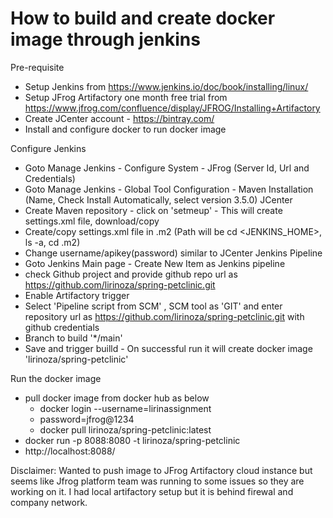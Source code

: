 # How to build and create docker image through jenkins

Pre-requisite
   - Setup Jenkins from https://www.jenkins.io/doc/book/installing/linux/
   - Setup JFrog Artifactory one month free trial from https://www.jfrog.com/confluence/display/JFROG/Installing+Artifactory
   - Create JCenter account - https://bintray.com/
   - Install and configure docker to run docker image

Configure Jenkins
   - Goto Manage Jenkins - Configure System - JFrog (Server Id, Url and Credentials)
   - Goto Manage Jenkins - Global Tool Configuration - Maven Installation (Name, Check Install Automatically, select version 3.5.0)
JCenter
   - Create Maven repository - click on 'setmeup' - This will create settings.xml file, download/copy
   - Create/copy settings.xml file in .m2 (Path will be cd <JENKINS_HOME>, ls -a, cd .m2) 
   - Change username/apikey(password) similar to JCenter
Jenkins Pipeline
   - Goto Jenkins Main page - Create New Item as Jenkins pipeline 
   - check Github project and provide github repo url as https://github.com/lirinoza/spring-petclinic.git
   - Enable Artifactory trigger
   - Select 'Pipeline script from SCM' , SCM tool as 'GIT' and enter repository url as https://github.com/lirinoza/spring-petclinic.git with github credentials
   - Branch to build '*/main'
   - Save and trigger builld - On successful run it will create docker image 'lirinoza/spring-petclinic'

Run the docker image
   - pull docker image from docker hub as below
      - docker login --username=lirinassignment
      - password=jfrog@1234
      - docker pull lirinoza/spring-petclinic:latest
   - docker run  -p 8088:8080 -t lirinoza/spring-petclinic
   - http://localhost:8088/

Disclaimer: Wanted to push image to JFrog Artifactory cloud instance but seems like Jfrog platform team was running to some issues so they are working on it. I had local artifactory setup but it is behind firewal and company network.
